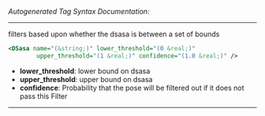 <!-- THIS IS AN AUTOGENERATED FILE: Don't edit it directly, instead change the schema definition in the code itself. -->

_Autogenerated Tag Syntax Documentation:_

---
filters based upon whether the dsasa is between a set of bounds

```xml
<DSasa name="(&string;)" lower_threshold="(0 &real;)"
        upper_threshold="(1 &real;)" confidence="(1.0 &real;)" />
```

-   **lower_threshold**: lower bound on dsasa
-   **upper_threshold**: upper bound on dsasa
-   **confidence**: Probability that the pose will be filtered out if it does not pass this Filter

---
